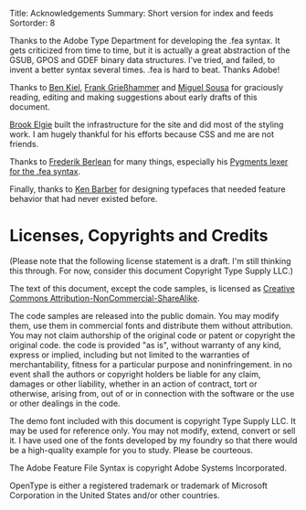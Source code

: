 Title: Acknowledgements
Summary: Short version for index and feeds
Sortorder: 8

Thanks to the Adobe Type Department for developing the .fea syntax. It gets criticized from time to time, but it is actually a great abstraction of the GSUB, GPOS and GDEF binary data structures. I've tried, and failed, to invent a better syntax several times. .fea is hard to beat. Thanks Adobe!

Thanks to [Ben Kiel](http://benkiel.com), [Frank Grießhammer](http://frgr.de) and [Miguel Sousa](http://adobe.com/type) for graciously reading, editing and making suggestions about early drafts of this document.

[Brook Elgie](http://brookelgie.com) built the infrastructure for the site and did most of the styling work. I am hugely thankful for his efforts because CSS and me are not friends.

Thanks to [Frederik Berlean](http://typemytype.com) for many things, especially his [Pygments lexer for the .fea syntax](https://github.com/typemytype/OpenTypeFeatureLexer).

Finally, thanks to [Ken Barber](http://typeandlettering.com) for designing typefaces that needed feature behavior that had never existed before.


# Licenses, Copyrights and Credits

(Please note that the following license statement is a draft. I'm still thinking this through. For now, consider this document Copyright Type Supply LLC.)

The text of this document, except the code samples, is licensed as [Creative Commons Attribution-NonCommercial-ShareAlike](http://creativecommons.org/licenses/by-nc-sa/3.0/).

The code samples are released into the public domain. You may modify them, use them in commercial fonts and distribute them without attribution. You may not claim authorship of the original code or patent or copyright the original code. the code is provided "as is", without warranty of any kind, express or implied, including but not limited to the warranties of merchantability, fitness for a particular purpose and noninfringement. in no event shall the authors or copyright holders be liable for any claim, damages or other liability, whether in an action of contract, tort or otherwise, arising from, out of or in connection with the software or the use or other dealings in the code.

The demo font included with this document is copyright Type Supply LLC. It may be used for reference only. You may not modify, extend, convert or sell it. I have used one of the fonts developed by my foundry so that there would be a high-quality example for you to study. Please be courteous.

The Adobe Feature File Syntax is copyright Adobe Systems Incorporated.

OpenType is either a registered trademark or trademark of Microsoft Corporation in the United States and/or other countries.
